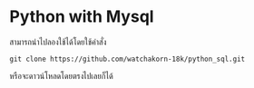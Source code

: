# Python with Mysql
สามารถนำไปลองใช้ได้โดยใช้คำสั่ง
```
git clone https://github.com/watchakorn-18k/python_sql.git
```
หรือจะดาวน์โหลดโดยตรงไปเลยก็ได้

